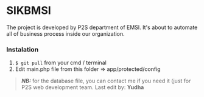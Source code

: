 # SIKBMSI
The project is developed by P2S department of EMSI. It's about to automate all of business process inside our organization.

### Instalation
1. ```$ git pull``` from your cmd / terminal
2. Edit main.php file from this folder => app/protected/config
> ***NB:*** for the database file, you can contact me if you need it (just for P2S web development team.
> Last edit by: **Yudha**
